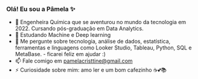 ### Olá! Eu sou a Pâmela ✨

- 🔭 Engenheira Química que se aventurou no mundo da tecnologia em 2022. Cursando pós-graduação em Data Analytics.
- 🌱 Estudando Machine e Deep learning
- 💬 Me pergunte sobre tecnologia, análise de dados, estatística, ferramentas e linguagens como Looker Studio, Tableau, Python, SQL e MetaBase. - ficarei feliz em ajudar :)
- 📫 Fale comigo em pamelacristtine@gmail.com
- ⚡ Curiosidade sobre mim: amo ler e um bom cafezinho ☕💕📚



